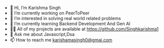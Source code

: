 - 👋 Hi, I’m Karishma Singh
- 🔭 I’m currently working on PeerToPeer
- 👀 I’m interested in solving real world related problems
- 🌱 I’m currently learning Backend Development And Gen AI
- 👨‍💻 All of my projects are available at https://github.com/Singhkarishma1
- 💬 Ask me about Javascript,Dsa
- 📫 How to reach me karishamasingh0@gmai.com

<!---
Singhkarishma1/Singhkarishma1 is a ✨ special ✨ repository because its `README.md` (this file) appears on your GitHub profile.
You can click the Preview link to take a look at your changes.
--->
